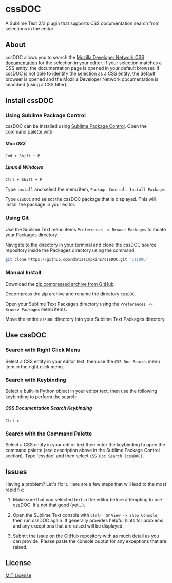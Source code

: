 cssDOC
======

A Sublime Text 2/3 plugin that supports CSS documentation search from selections in the editor

## About

cssDOC allows you to search the [Mozilla Developer Network CSS documentation](https://developer.mozilla.org/en-US/docs/Web/CSS/Reference) for the selection in your editor.  If your selection matches a CSS entity, the documentation page is opened in your default browser.  If cssDOC is not able to identify the selection as a CSS entity, the default browser is opened and the Mozilla Developer Network documentation is searched (using a CSS filter).

## Install cssDOC

### Using Sublime Package Control

cssDOC can be installed using [Sublime Package Control](https://sublime.wbond.net/).  Open the command palette with:

##### Mac OSX
```
Cmd + Shift + P
```

##### Linux & Windows
```
Ctrl + Shift + P
```

Type `install` and select the menu item, `Package Control: Install Package`.

Type `cssDOC` and select the cssDOC package that is displayed.  This will install the package in your editor.

### Using Git

Use the Sublime Text menu items `Preferences -> Browse Packages` to locate your Packages directory.

Navigate to the directory in your terminal and clone the cssDOC source repository inside the Packages directory using the command:

``` bash
git clone https://github.com/chrissimpkins/cssDOC.git "cssDOC"
```

### Manual Install

Download the [zip compressed archive from GitHub](https://github.com/chrissimpkins/cssDOC/archive/master.zip).

Decompress the zip archive and rename the directory `cssDOC`.

Open your Sublime Text Packages directory using the `Preferences -> Browse Packages` menu items.

Move the entire `cssDOC` directory into your Sublime Text Packages directory.

## Use cssDOC

### Search with Right Click Menu

Select a CSS entity in your editor text, then use the `CSS Doc Search` menu item in the right click menu.

### Search with Keybinding

Select a built-in Python object in your editor text, then use the following keybinding to perform the search:

##### CSS Documentation Search Keybinding

```
Ctrl-c
```

### Search with the Command Palette

Select a CSS entity in your editor text then enter the keybinding to open the command palette (see description above in the Sublime Package Control section).  Type 'cssdoc' and then select `CSS Doc Search (cssDOC)`.

## Issues

Having a problem? Let's fix it.  Here are a few steps that will lead to the most rapid fix:

1. Make sure that you selected text in the editor before attempting to use cssDOC.  It's not that good (yet...).

2. Open the Sublime Text console with <code>Ctrl-`</code> or <code>View -> Show Console</code>, then run cssDOC again.  It generally provides helpful hints for problems and any exceptions that are raised will be displayed.

3. Submit the issue on [the GitHub repository](https://github.com/chrissimpkins/cssDOC/issues) with as much detail as you can provide.  Please paste the console ouptut for any exceptions that are raised.

## License

[MIT License](https://github.com/chrissimpkins/cssDOC/blob/master/LICENSE)
